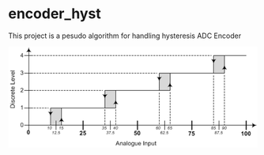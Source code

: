 # encoder_hyst
This project is a pesudo algorithm for handling hysteresis ADC Encoder  

![image](images/hys.png)
